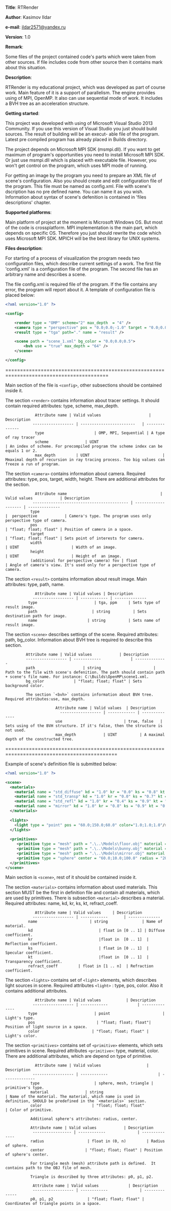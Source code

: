 **Title**:        RTRender

**Author**:       Kasimov Ildar

**e-mail**:       ildar2571@yandex.ru

**Version**:      1.0

**Remark**:	

Some files of the project contained code's parts which were taken from other sources. If file includes
code from other source then it contains mark about this situation.

**Description**:

RTRender is my educational project, which was developed as part of course work. Main feature
of it is a support of parallelism. The engine provides using of MPI, OpenMP. It also can use sequential mode of
work. It includes a  BVH tree as an acceleration structure.

**Getting started**: 
       
This project was developed with using of Microsoft Visual Studio 2013 Community. 
If you use this version of Visual Studio you just should build sources. The result of building will be an execut-
able file of the program. Latest pre compiled program has already placed in Builds directory. 
       
The project depends on Microsoft MPI SDK (msmpi.dll). If you want to get maximum of program's
opportunities you need to install Microsoft MPI SDK. Or just use msmpi.dll which is placed with executable
file. However, you won't get control on the program, which uses MPI mode of running.

For getting an image by the program you need to prepare an XML file of scene's configuration. Also you
should create and edit configuration file of the program. This file must be named as config.xml. File with
scene's dscription has no pre defined name. You can name it as you wish. Information about syntax of
scene's defenition is contained in 'files descriptions' chapter.

**Supported platforms**: 

Main platform of project at the moment is Microsoft Windows OS.  But most of the code is crossplatform.
MPI implementation is the main part, which depends on specific OS. Therefore you just should rewrite 
the code which uses Microsoft MPI SDK. MPICH will be the best library for UNIX systems.

**Files description**:

For starting of a process of visualization the program needs two configuration files, which describe current
settings of a work. The first file 'config.xml' is a configuration file of the program. The second file has 
an arbitrary name and describes a scene.

The file config.xml is required file of the program. If the file contains  any error, the program will report
about it. A template of configuration file is placed below:

```xml
<?xml version="1.0" ?>

<config>

    <render type = "OMP" scheme="2" max_depth  = "4" />
    <camera type = "perspective" pos = "0.0;0.0;-1.0" target = "0.0;0.0;0.0" fov = "45.0" width="640" height="480" />
    <result type = "tga" path="." name = "result" />

    <scene path = "scene_1.xml" bg_color = "0.0;0.0;0.5">
        <bvh use = "true" max_depth = "64" />
    </scene>

</config>
```

=========================================================================================

Main section of the file is `<config>`, other subsections should be contained inside it.

The section `<render>` contains information about tracer settings. It should contain required attributes:
type, scheme, max_depth.

                 Attribute name | Valid values                     | Description 
                ------------------ | ------------------------   | --------------
                 type                      | OMP, MPI, Sequential | A type of ray tracer                 
                 scheme                | UINT                                | An index of scheme. For precompiled program the scheme index can be equals 1 or 2.                 
                 max_depth         | UINT                                | Mmaximal depth of recursion in ray tracing process. Too big values can freeze a run of program. 
                
The section `<camera>` contains information about camera. Required attributes: type, pos, target, width, height. 
There are additional attributes for the section.

                 Attribute name                                         | Valid values            | Description 
                ------------------------------------------ | -------------------- | --------------
               type                                                                |  perspective            | Camera's type. The program uses only perspective type of camera.               
               pos                                                                  | "float; float; float" | Position of camera in a space.               
               target                                                             | "float; float; float" | Sets point of interests for camera.               
               width                                                             | UINT                       | Width of an image.               
               height                                                            | UINT                       | Height of  an image.               
               (additional for perspective camera) fov | float                         | Angle of camera's view. It's used only for a perspective type of camera.
               
The section `<result>` contains information about result image. Main attributes: type, path, name.

                 Attribute name | Valid values | Description 
                ------------------ | ------------ | --------------
              type                         | tga, ppm     | Sets type of result image.              
              path                        | string          | Sets destination path for image.              
              name                      | string          | Sets name of result image.
              
The section `<scene>` describes settings of  the scene. Required attributes: path, bg_color. Information about
BVH tree is required to describe this section.
    
             Attribute name | Valid values            | Description 
             ------------------ | ------------             | --------------
             path                     | string                       | Path to the file with scene's defenition. The path should contain path + scene's file name. For instance: C:\Builds\OpenMP\scene1.xml.             
             bg_color             | "float; float; float" | Sets background color.
             
             The section `<bvh>` contains information about BVH tree. Required attributes:use, max_depth.
                          
                          Attribute name | Valid values  | Description 
                            ------------------ | ------------ | --------------
                          use                           | true, false   | Sets using of the BVH structure. If it's false, then the structure is not used.                          
                          max_depth            | UINT          | A maximal depth of the constructed tree.
                          
============================================================================================

Example of scene's definition file is submitted below:

```xml
<?xml version="1.0" ?>

<scene>
  <materials>
    <material name = "std_diffuse" kd = "1.0" kr = "0.0" ks = "0.8" kt = "0.0" refract_coeff = "0.0" />    
    <material name = "std_transp" kd = "1.0" kr = "0.0" ks = "0.7" kt = "1.0" refract_coeff = "2.0" />
    <material name = "std_refl" kd = "1.0" kr = "0.4" ks = "0.9" kt = "0.0" refract_coeff = "0.0" />
    <material name = "mirror" kd = "1.0" kr = "0.8" ks = "0.9" kt = "0.0" refract_coeff = "0.0" />
  </materials>
  
  <lights>
  	<light type = "point" pos = "60.0;150.0;60.0" color="1.0;1.0;1.0"/>
  </lights>	
  
  <primitives>                                                                                                         
     <primitive type = "mesh" path = ".\..\Models\floor.obj" material = "mirror" color = "0.7;0.0;0.0"/>
     <primitive type = "mesh" path = ".\..\Models\bunny.obj" material = "std_refl" color = "1.0;0.8;0.0"/>
     <primitive type = "mesh" path = ".\..\Models\mirror.obj" material = "mirror" color = "1.0;1.0;1.0"/>
     <primitive type = "sphere" center = "60.0;10.0;100.0" radius = "20.0" material = "std_transp" color = "1.0;1.0;1.0"/>
  </primitives>
</scene>            
```

Main section is `<scene>`, rest of it should be contained inside it.

The section `<materials>` contains information about used materials. This section MUST be the first in
definition file and contain all materials, which are used by primitives. There is subsection `<material>` 
describes a material. Required attributes: name, kd, kr, ks, kt, refract_coeff.
       
                 Attribute name | Valid values     | Description 
                ------------------ | ------------       | --------------       
              name                       | string               | Name of material.              
              kd                             | float in [0 .. 1] | Diffuse coefficient.              
              kr                             |float in  [0 .. 1]  | Reflection coefficient.              
              ks                             | float in [0 .. 1]  | Specular coefficient.              
              kt                             |float in  [0 .. 1]  | Transparency coefficient.              
              refract_coeff         | float in [1 .. n]  | Refraction coefficient. 
              
The section `<lights>` contains set of `<light>` elements, which describes light sources in scene. 
Required attributes `<light>` : type, pos, color. Also it contains additional attributes.

                 Attribute name | Valid values           | Description 
                ------------------ | ------------             | --------------            
              type                         | point                       | Light's type.              
              pos                           | "float; float; float"| Position of light source in a space.              
              color                       | "float; float; float" | Light's color.
              
The section `<primitives>` contains set of `<primitive>` elements, which sets primitives in scene.
Required attributes `<primitive>`: type, material, color. There are additional attributes, which
are depend on type of primitive.

                 Attribute name | Valid values                    | Description 
                ------------------ | ------------                      | -------------- 
               type                        | sphere, mesh, triangle | primitive's type.               
               material                | string                               | Name of the material. The material, which name is used in definition, SHOULD be predefined in the `<materials>` section.                 
               color                      | "float; float; float"         | Color of primitive.
               
               Additional sphere's attributes: radius, center.
               
               Attribute name | Valid values            | Description 
                ----------------- | ------------              | -------------- 
               radius                   | float in (0, n)         | Radius of sphere.               
               center                  | "float; float; float" | Position of sphere's center.
                              
               For triangle mesh (mesh) attribute path is defined.  It contains path to the OBJ file of mesh.
               
               Triangle is described by three attributes: p0, p1, p2.
               
                Attribute name | Valid values             | Description 
                ------------------ | ------------              | -------------- 
               p0, p1, p2               | "float; float; float" | Coordinates of triangle points in a space.  